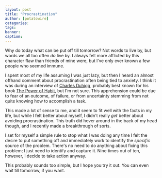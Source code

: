 ```yaml
---
layout: post
title: "Procrastination"
author: [potatowire]
categories: 
tags: 
banner: 
caption: 
---
```



Why do today what can be put off till tomorrow? Not words to live by, but words we all too often *do* live by. I always felt more afflicted by this character flaw than friends of mine were, but I've only ever known a few people who seemed immune.

I spent most of my life assuming I was just lazy, but then I heard an almost offhand comment about procrastination often being tied to anxiety. I think it was during an interview of [Charles Duhigg](https://en.wikipedia.org/wiki/Charles_Duhigg), probably best known for his book [The Power of Habit](http://www.amazon.com/The-Power-Habit-What-Business/dp/081298160X), but I'm not sure. This apprehension could be due to fear of an outcome, of failure, or from uncertainty stemming from not quite knowing how to accomplish a task. 

This made a lot of sense to me, and it seem to fit well with the facts in my life, but while I felt better about myself, I didn't really *get* better about avoiding procrastination. This truth did hover around in the back of my head though, and I recently made a breakthrough of sorts. 

I set for myself a simple rule to stop what I was doing any time I felt the desire to put something off and immediately work to identify the *specific* source of the problem. There's no need to do anything about fixing this problem; I just need to identify and capture it. Nine times out of ten, however, I decide to take action anyway.

This probably sounds too simple, but I hope you try it out. You can even wait till tomorrow, if you want.
